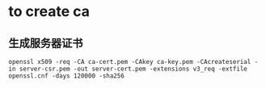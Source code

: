 # to create ca

## 生成服务器证书
`openssl x509 -req -CA ca-cert.pem -CAkey ca-key.pem -CAcreateserial -in server-csr.pem -out server-cert.pem -extensions v3_req -extfile openssl.cnf -days 120000 -sha256`
